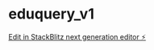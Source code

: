 # eduquery_v1

[Edit in StackBlitz next generation editor ⚡️](https://stackblitz.com/~/github.com/jhapran/eduquery_v1)